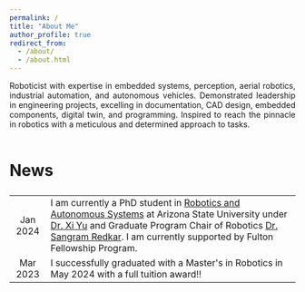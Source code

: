 ```yaml
---
permalink: /
title: "About Me"
author_profile: true
redirect_from: 
  - /about/
  - /about.html
---
```


<div style="text-align: justify">Roboticist with expertise in embedded systems, perception, aerial robotics, industrial automation, and autonomous vehicles. Demonstrated leadership in engineering projects, excelling in documentation, CAD design, embedded components, digital twin, and programming. Inspired to reach the pinnacle in robotics with a meticulous and determined approach to tasks.</div>

<br />


News
======
<style>
td, th {
   border: none!important;
}
</style>

| <!-- -->    | <!-- -->    |
|:----------:|-------------|
| Jan 2024         | I am currently a PhD student in [Robotics and Autonomous Systems](https://msn.engineering.asu.edu/degrees/graduate/robotics-and-autonomous-systems-mechatronics-and-automation-phd/) at Arizona State University under [Dr. Xi Yu](https://search.asu.edu/profile/5170321) and Graduate Program Chair of Robotics [Dr. Sangram Redkar](https://search.asu.edu/profile/1114748). I am currently supported by Fulton Fellowship Program.         |
| Mar 2023         | I successfully graduated with a Master's in Robotics in May 2024 with a full tuition award!!         |